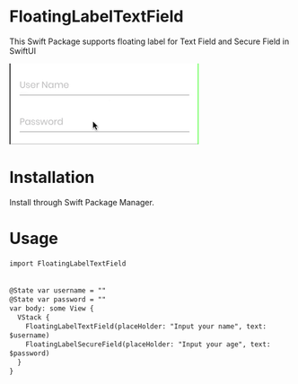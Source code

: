 # FloatingLabelTextField
This Swift Package supports floating label for Text Field and Secure Field in SwiftUI



![Screenshot](./images/example.gif)


# Installation
Install through Swift Package Manager.

# Usage

```
import FloatingLabelTextField


@State var username = ""
@State var password = ""
var body: some View {
  VStack {
    FloatingLabelTextField(placeHolder: "Input your name", text: $username)
    FloatingLabelSecureField(placeHolder: "Input your age", text: $password)
  }
}

```

